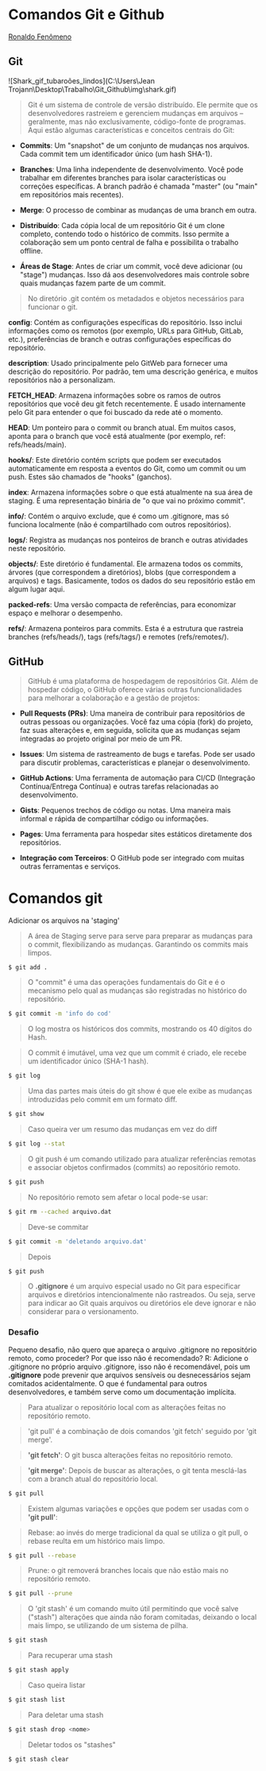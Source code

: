 # Comandos Git e Github

[Ronaldo Fenômeno](https://tenor.com/pt-BR/view/ronaldo-player-soccer-brasil-pointing-you-gif-9961265)

## Git 

![Shark_gif_tubaroões_lindos](C:\Users\Jean Trojann\Desktop\Trabalho\Git_Github\img\shark.gif)


> Git é um sistema de controle de versão distribuído. Ele permite que os desenvolvedores rastreiem e gerenciem mudanças em arquivos – geralmente, mas não exclusivamente, código-fonte de programas. Aqui estão algumas características e conceitos centrais do Git:

* **Commits**: Um "snapshot" de um conjunto de mudanças nos arquivos. Cada commit tem um identificador único (um hash SHA-1).

* **Branches**: Uma linha independente de desenvolvimento. Você pode trabalhar em diferentes branches para isolar características ou correções específicas. A branch padrão é chamada "master" (ou "main" em repositórios mais recentes).

* **Merge**: O processo de combinar as mudanças de uma branch em outra.

* **Distribuído**: Cada cópia local de um repositório Git é um clone completo, contendo todo o histórico de commits. Isso permite a colaboração sem um ponto central de falha e possibilita o trabalho offline.

* **Áreas de Stage**: Antes de criar um commit, você deve adicionar (ou "stage") mudanças. Isso dá aos desenvolvedores mais controle sobre quais mudanças fazem parte de um commit.

> No diretório .git contém os metadados e objetos necessários para funcionar o git.

**config**: Contém as configurações específicas do repositório. Isso inclui informações como os remotos (por exemplo, URLs para GitHub, GitLab, etc.), preferências de branch e outras configurações específicas do repositório.

**description**: Usado principalmente pelo GitWeb para fornecer uma descrição do repositório. Por padrão, tem uma descrição genérica, e muitos repositórios não a personalizam.



**FETCH_HEAD**: Armazena informações sobre os ramos de outros repositórios que você deu git fetch recentemente. É usado internamente pelo Git para entender o que foi buscado da rede até o momento.

**HEAD**: Um ponteiro para o commit ou branch atual. Em muitos casos, aponta para o branch que você está atualmente (por exemplo, ref: refs/heads/main).

**hooks/**: Este diretório contém scripts que podem ser executados automaticamente em resposta a eventos do Git, como um commit ou um push. Estes são chamados de "hooks" (ganchos).

**index**: Armazena informações sobre o que está atualmente na sua área de staging. É uma representação binária de "o que vai no próximo commit".

**info/**: Contém o arquivo exclude, que é como um .gitignore, mas só funciona localmente (não é compartilhado com outros repositórios).

**logs/**: Registra as mudanças nos ponteiros de branch e outras atividades neste repositório.

**objects/**: Este diretório é fundamental. Ele armazena todos os commits, árvores (que correspondem a diretórios), blobs (que correspondem a arquivos) e tags. Basicamente, todos os dados do seu repositório estão em algum lugar aqui.

**packed-refs**: Uma versão compacta de referências, para economizar espaço e melhorar o desempenho.

**refs/**: Armazena ponteiros para commits. Esta é a estrutura que rastreia branches (refs/heads/), tags (refs/tags/) e remotes (refs/remotes/).







## GitHub

> GitHub é uma plataforma de hospedagem de repositórios Git. Além de hospedar código, o GitHub oferece várias outras funcionalidades para melhorar a colaboração e a gestão de projetos:

* **Pull Requests (PRs)**: Uma maneira de contribuir para repositórios de outras pessoas ou organizações. Você faz uma cópia (fork) do projeto, faz suas alterações e, em seguida, solicita que as mudanças sejam integradas ao projeto original por meio de um PR.

* **Issues**: Um sistema de rastreamento de bugs e tarefas. Pode ser usado para discutir problemas, características e planejar o desenvolvimento.

* **GitHub Actions**: Uma ferramenta de automação para CI/CD (Integração Contínua/Entrega Contínua) e outras tarefas relacionadas ao desenvolvimento.

* **Gists**: Pequenos trechos de código ou notas. Uma maneira mais informal e rápida de compartilhar código ou informações.

* **Pages**: Uma ferramenta para hospedar sites estáticos diretamente dos repositórios.

* **Integração com Terceiros**: O GitHub pode ser integrado com muitas outras ferramentas e serviços.

# Comandos git

Adicionar os arquivos na 'staging' 
> A área de Staging serve para serve para preparar as mudanças para o commit, flexibilizando as mudanças. Garantindo os commits mais limpos.

```sh
$ git add .
```

> O "commit" é uma das operações fundamentais do Git e é o mecanismo pelo qual as mudanças são registradas no histórico do repositório. 

```sh
$ git commit -m 'info do cod'
```

> O log mostra os históricos dos commits, mostrando os 40 dígitos do Hash.

> O commit é imutável, uma vez que um commit é criado, ele recebe um identificador único (SHA-1 hash).

```sh
$ git log
```

> Uma das partes mais úteis do git show é que ele exibe as mudanças introduzidas pelo commit em um formato diff. 

```sh
$ git show
```

> Caso queira ver um resumo das mudanças em vez do diff

```sh
$ git log --stat
```

> O git push é um comando utilizado para atualizar referências remotas e associar objetos confirmados (commits) ao repositório remoto.

```sh
$ git push
```

> No repositório remoto sem afetar o local pode-se usar:

```sh
$ git rm --cached arquivo.dat
```
> Deve-se commitar

```sh
$ git commit -m 'deletando arquivo.dat'
```
> Depois

```sh
$ git push
```

> O **.gitignore** é um arquivo especial usado no Git para especificar arquivos e diretórios intencionalmente não rastreados. Ou seja, serve para indicar ao Git quais arquivos ou diretórios ele deve ignorar e não considerar para o versionamento.

### Desafio
Pequeno desafio, não quero que apareça o arquivo .gitignore no
repositório remoto, como proceder? Por que isso não é recomendado?
R: Adicione o .gitignore no próprio arquivo .gitignore, isso não é recomendável, pois um **.gitignore** pode prevenir que arquivos sensíveis ou desnecessários sejam comitados acidentalmente. O que é fundamental para outros desenvolvedores, e também serve como um documentação implícita.


> Para atualizar o repositório local com as alterações feitas no repositório remoto. 

> 'git pull' é a combinação de dois comandos 'git fetch' seguido por 'git merge'. 

> **'git fetch'**: O git busca alterações feitas no repositório remoto.

> **'git merge'**: Depois de buscar as alterações, o git tenta mesclá-las com a branch atual do repositório local.

```sh
$ git pull
```

> Existem algumas variações e opções que podem ser usadas com o **'git pull'**:

> Rebase: ao invés do merge tradicional da qual se utiliza o git pull, o rebase reulta em um histórico mais limpo.

```sh
$ git pull --rebase
```

> Prune: o git removerá branches locais que não estão mais no repositório remoto. 

```sh
$ git pull --prune
```

> O 'git stash' é um comando muito útil permitindo que você salve ("stash") alterações que ainda não foram comitadas, deixando o local mais limpo, se utilizando de um sistema de pilha. 

```sh
$ git stash
```

> Para recuperar uma stash

```sh
$ git stash apply 
```

> Caso queira listar 

```sh
$ git stash list 
```

> Para deletar uma stash

```sh
$ git stash drop <nome> 
```

> Deletar todos os "stashes"

```sh
$ git stash clear 
```
